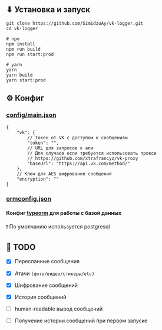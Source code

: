 ## ⬇ Установка и запуск

```shell
git clone https://github.com/SimidzuAy/vk-logger.git
cd vk-logger

# npm
npm install
npm run build
npm run start:prod

# yarn
yarn
yarn build
yarn start:prod
```

## ⚙ Конфиг
### [config/main.json](https://github.com/SimidzuAy/vk-logger/blob/master/config/main.json)
```json5
{
    "vk": {
        // Токен от VK с доступом к сообщениям
        "token": "",
        // URL для запросов к апи
        // Для случаев если требуется использовать прокси 
        // https://github.com/xtrafrancyz/vk-proxy
        "baseUrl": "https://api.vk.com/method/"
    },
    // Ключ для AES шифрования сообщений
    "encryption": ""
}
``` 

### [ormconfig.json](https://github.com/SimidzuAy/vk-logger/blob/master/ormconfig.json)
#### Конфиг [typeorm](https://typeorm.io/#/connection-options/) для работы с базой данных
❗ По умолчанию используется postgresql 



## 🚩 TODO
- [X] Пересланные сообщения 
- [X] Атачи `(фото/видео/стикеры/etc)`
- [X] Шифрование сообщений
- [X] История сообщений
- [ ] human-readable вывод сообщений
- [ ] Получение истории сообщений при первом запуске

